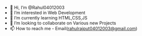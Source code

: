- 👋 Hi, I’m @Rahul04012003
- 👀 I’m interested in Web Development
- 🌱 I’m currently learning HTML,CSS,JS
- 💞️ I’m looking to collaborate on Various new Projects
- 📫 How to reach me - Email(rahulrajput04012003@gmail.com)

<!---
Rahul04012003/Rahul04012003 is a ✨ special ✨ repository because its `README.md` (this file) appears on your GitHub profile.
You can click the Preview link to take a look at your changes.
--->
